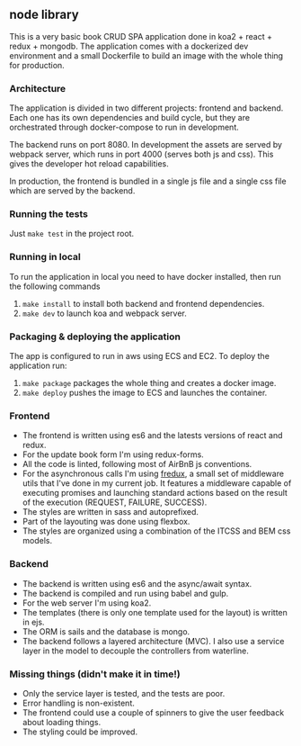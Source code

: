 ## node library

This is a very basic book CRUD SPA application done in koa2 + react + redux + mongodb. The application comes with a
dockerized dev environment and a small Dockerfile to build an image with the whole thing for production.

### Architecture

The application is divided in two different projects: frontend and backend. Each one has its own dependencies and build
cycle, but they are orchestrated through docker-compose to run in development.

The backend runs on port 8080. In development the assets are served by webpack server, which runs in port 4000 (serves both js and css). This gives the developer hot reload capabilities.

In production, the frontend is bundled in a single js file and a single css file which are served by the backend.

### Running the tests
Just `make test` in the project root.

### Running in local

To run the application in local you need to have docker installed, then run the following commands

1. `make install` to install both backend and frontend dependencies.
2. `make dev` to launch koa and webpack server.

### Packaging & deploying the application

The app is configured to run in aws using ECS and EC2. To deploy the application run:

1. `make package` packages the whole thing and creates a docker image.
2. `make deploy` pushes the image to ECS and launches the container.

### Frontend

* The frontend is written using es6 and the latests versions of react and redux.
* For the update book form I'm using redux-forms.
* All the code is linted, following most of AirBnB js conventions.
* For the asynchronous calls I'm using [fredux](https://github.com/trabe/fredux), a small set of middleware utils that I've done in my current job. It features a middleware capable of executing promises and launching standard actions based on the result of the execution (REQUEST, FAILURE, SUCCESS).
* The styles are written in sass and autoprefixed.
* Part of the layouting was done using flexbox.
* The styles are organized using a combination of the ITCSS and BEM css models.

### Backend

* The backend is written using es6 and the async/await syntax.
* The backend is compiled and run using babel and gulp.
* For the web server I'm using koa2.
* The templates (there is only one template used for the layout) is written in ejs.
* The ORM is sails and the database is mongo.
* The backend follows a layered architecture (MVC). I also use a service layer in the model to decouple the controllers from waterline.

### Missing things (didn't make it in time!)

* Only the service layer is tested, and the tests are poor.
* Error handling is non-existent.
* The frontend could use a couple of spinners to give the user feedback about loading things.
* The styling could be improved.
